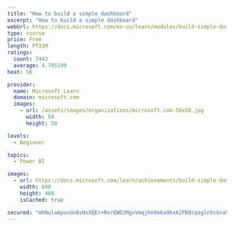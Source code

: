 ```yaml
---
title: "How to build a simple dashboard"
excerpt: "How to build a simple dashboard"
webUrl: https://docs.microsoft.com/en-us/learn/modules/build-simple-dashboard/
type: course
price: Free
length: PT31M
ratings:
  count: 3443
  average: 4.705199
heat: 56

provider:
  name: Microsoft Learn
  domain: microsoft.com
  images:
    - url: /assets/images/organizations/microsoft.com-50x50.jpg
      width: 50
      height: 50

levels:
  - Beginner

topics:
  - Power BI

images:
  - url: https://docs.microsoft.com/learn/achievements/build-simple-dashboard-social.png
    width: 800
    height: 400
    isCached: true

secured: "mhNulaApuvUs6sNsXQEr+RxrEWDJMgvVmqjhn9o6a9hxA2PB0cqaglnVsG+a56mv3t3EL+79w9B8PA/l76dRXlKvawDq3zgQymHjCNZxCriIXe6bWOEsT4Viw880fRbw0NyY19tU2AFcPMCndwmYDQNngBac8XnFnof5VbSsNGMNv6sVFp+UnW7JVpuzzpXQtWB/89MSOvATEj+jEDRQj1LTNbL4XAyODhc6VEJ9VrNFVSOE3jtWzFa15ytfHrQYsbHO2LssjqfS9gg0ecyyB9bMr1mT3W7FQEBlLJHGYdEQ6cEGXreLwCq66/iYFu+sYLLgarxT0vwq/4+lPkbNs4TAb+Hck5hTtSkDEi6lg0WRiPg64ZY7zvoFM64xax7znaGY3vpZzEWyklgf4BY0WTBz7jU1FTT6im6gGSiMXVQ=;nAoYNfPVgSF1Hx8BjvsayA=="
---
```


